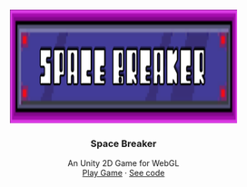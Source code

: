 <!-- PROJECT LOGO -->
<br />
<p align="center">
  <a href="https://github.com/edualvarado/space-breaker">
    <img src="Images/header.PNG" alt="Logo" width="400" height="200">
  </a>

  <h3 align="center">Space Breaker</h3>

  <p align="center">
    An Unity 2D Game for WebGL
    <br />
    <a href="https://edualvarado.github.io/space-breaker/">Play Game</a>
    ·
    <a href="https://github.com/edualvarado/unity-2D-dev-course/tree/master/Block_Breaker/Block%20Breaker">See code</a>
  </p>
</p>
